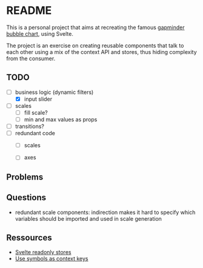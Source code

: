 # README

This is a personal project that aims at recreating the famous [gapminder bubble chart](https://www.gapminder.org/tools/#$chart-type=bubbles&url=v1), using Svelte.

The project is an exercise on creating reusable components that talk to each other using a mix of the context API and stores, thus hiding complexity from the consumer.


## TODO
- [ ] business logic (dynamic filters)
  - [x] input slider
- [ ] scales
  - [ ] fill scale?
  - [ ] min and max values as props
- [ ] transitions?
- [ ] redundant code
  - [ ] scales
  - [ ] axes


## Problems

## Questions
- redundant scale components: indirection makes it hard to specify which variables should be imported and used in scale generation


## Ressources
- [Svelte readonly stores](https://svelte.dev/docs#run-time-svelte-store-readonly)
- [Use symbols as context keys](https://svelte.dev/tutorial/context-api)
